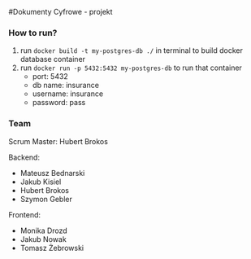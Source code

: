 #Dokumenty Cyfrowe - projekt

### How to run?

1. run ```docker build -t my-postgres-db ./``` in terminal to build docker database container
2. run ```docker run -p 5432:5432 my-postgres-db``` to run that container
    - port: 5432
    - db name: insurance
    - username: insurance
    - password: pass
    
### Team

Scrum Master: Hubert Brokos

Backend:
- Mateusz Bednarski
- Jakub Kisiel
- Hubert Brokos
- Szymon Gebler

Frontend:
- Monika Drozd
- Jakub Nowak
- Tomasz Żebrowski
